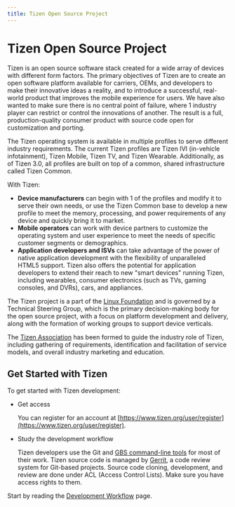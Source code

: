 ```yaml
---
title: Tizen Open Source Project
---
```


# Tizen Open Source Project

Tizen is an open source software stack created for a wide array of devices with different form factors. The primary objectives of Tizen are to create an open software platform available for carriers, OEMs, and developers to make their innovative ideas a reality, and to introduce a successful, real-world product that improves the mobile experience for users. We have also wanted to make sure there is no central point of failure, where 1 industry player can restrict or control the innovations of another. The result is a full, production-quality consumer product with source code open for customization and porting.

The Tizen operating system is available in multiple profiles to serve different industry requirements. The current Tizen profiles are Tizen IVI (in-vehicle infotainment), Tizen Mobile, Tizen TV, and Tizen Wearable. Additionally, as of Tizen 3.0, all profiles are built on top of a common, shared infrastructure called Tizen Common.

With Tizen:

- **Device manufacturers** can begin with 1 of the profiles and modify it to serve their own needs, or use the Tizen Common base to develop a new profile to meet the memory, processing, and power requirements of any device and quickly bring it to market.
- **Mobile operators** can work with device partners to customize the operating system and user experience to meet the needs of specific customer segments or demographics.
- **Application developers and ISVs** can take advantage of the power of native application development with the flexibility of unparalleled HTML5 support. Tizen also offers the potential for application developers to extend their reach to new "smart devices" running Tizen, including wearables, consumer electronics (such as TVs, gaming consoles, and DVRs), cars, and appliances.

The Tizen project is a part of the [Linux Foundation](https://www.linuxfoundation.org/projects/) and is governed by a Technical Steering Group, which is the primary decision-making body for the open source project, with a focus on platform development and delivery, along with the formation of working groups to support device verticals.

The [Tizen Association](http://www.tizenassociation.org/) has been formed to guide the industry role of Tizen, including gathering of requirements, identification and facilitation of service models, and overall industry marketing and education.


## Get Started with Tizen

To get started with Tizen development:

- Get access

  You can register for an account at [https://www.tizen.org/user/register](https://www.tizen.org/user/register).

- Study the development workflow

  Tizen developers use the Git and [GBS command-line tools](../reference/gbs/gbs-overview.md) for most of their work. Tizen source code is managed by [Gerrit](../reference/gerrit-usage.md), a code review system for Git-based projects. Source code cloning, development, and review are done under ACL (Access Control Lists). Make sure you have access rights to them.

Start by reading the [Development Workflow](work-flow.md) page.
